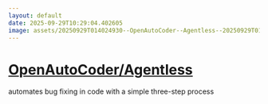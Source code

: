```yaml
---
layout: default
date: 2025-09-29T10:29:04.402605
image: assets/20250929T014024930--OpenAutoCoder--Agentless--20250929T015103777--cropped.png
---
```


# [OpenAutoCoder/Agentless](https://github.com/OpenAutoCoder/Agentless)

automates bug fixing in code with a simple three-step process
